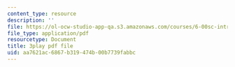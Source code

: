 ```yaml
---
content_type: resource
description: ''
file: https://ol-ocw-studio-app-qa.s3.amazonaws.com/courses/6-00sc-introduction-to-computer-science-and-programming-spring-2011/aa7621ac6867b319474b00b7739fabbc_C2BBAW78fYg.pdf
file_type: application/pdf
resourcetype: Document
title: 3play pdf file
uid: aa7621ac-6867-b319-474b-00b7739fabbc
---
```

